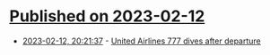 # [Published on 2023-02-12](index.md)

* [2023-02-12, 20:21:37](https://news.ycombinator.com/item?id=34766467) - [United Airlines 777 dives after departure](https://www.flightradar24.com/blog/united-airlines-777-dives-after-departure/)
